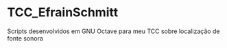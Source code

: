 # TCC_EfrainSchmitt
Scripts desenvolvidos em GNU Octave para meu TCC sobre localização de fonte sonora
